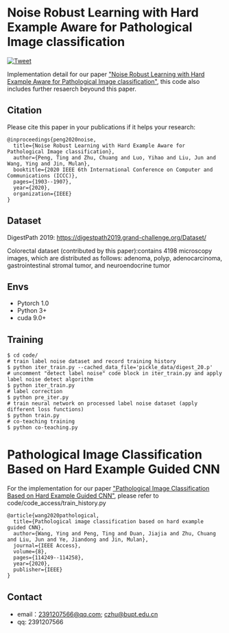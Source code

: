 # Noise Robust Learning with Hard Example Aware for Pathological Image classification 
[![Tweet](https://img.shields.io/twitter/url/http/shields.io.svg?style=social)](https://twitter.com/intent/tweet?text=Codes%20and%20Data%20for%20Our%20Paper:%20"Noise%20Robust%20Learning%20with%20Hard%20Example%20Aware%20for%20Pathological%20Image%20classification"%20&url=https://github.com/bupt-ai-cz/Label-Noise-Robust-Training)

Implementation detail for our paper ["Noise Robust Learning with Hard Example Aware for Pathological Image classification"](https://ieeexplore.ieee.org/abstract/document/9344937), this code also includes further resaerch beyound this paper.

## Citation

Please cite this paper in your publications if it helps your research:

```
@inproceedings{peng2020noise,
  title={Noise Robust Learning with Hard Example Aware for Pathological Image classification},
  author={Peng, Ting and Zhu, Chuang and Luo, Yihao and Liu, Jun and Wang, Ying and Jin, Mulan},
  booktitle={2020 IEEE 6th International Conference on Computer and Communications (ICCC)},
  pages={1903--1907},
  year={2020},
  organization={IEEE}
}
```

## Dataset
DigestPath 2019:
https://digestpath2019.grand-challenge.org/Dataset/

Colorectal dataset (contributed by this paper):contains 4198 microscopy images, which are distributed as follows: adenoma, polyp, adenocarcinoma, gastrointestinal stromal tumor, and neuroendocrine tumor

## Envs
- Pytorch 1.0
- Python 3+
- cuda 9.0+

## Training
```
$ cd code/
# train label noise dataset and record training history
$ python iter_train.py --cached_data_file='pickle_data/digest_20.p'
# uncomment "detect label noise" code block in iter_train.py and apply label noise detect algorithm
$ python iter_train.py 
# label correction
$ python pre_iter.py
# train neural network on processed label noise dataset (apply different loss functions)
$ python train.py
# co-teaching training
$ python co-teaching.py
```

# Pathological Image Classification Based on Hard Example Guided CNN

For the implementation for our paper ["Pathological Image Classification Based on Hard Example Guided CNN"](https://ieeexplore.ieee.org/abstract/document/9119412), please refer to code/code_access/train_history.py

```
@article{wang2020pathological,
  title={Pathological image classification based on hard example guided CNN},
  author={Wang, Ying and Peng, Ting and Duan, Jiajia and Zhu, Chuang and Liu, Jun and Ye, Jiandong and Jin, Mulan},
  journal={IEEE Access},
  volume={8},
  pages={114249--114258},
  year={2020},
  publisher={IEEE}
}
```

## Contact

* email：2391207566@qq.com; czhu@bupt.edu.cn
* qq: 2391207566
